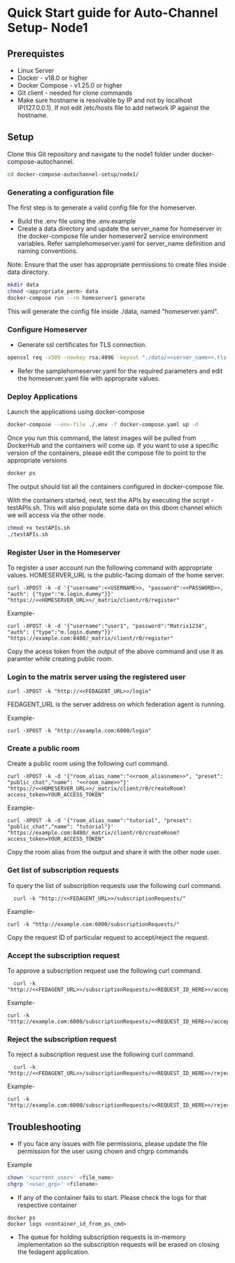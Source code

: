 # Quick Start guide for Auto-Channel Setup- Node1

## Prerequistes 

- Linux Server
- Docker - v18.0 or higher
- Docker Compose - v1.25.0 or higher
- Git client - needed for clone commands
- Make sure hostname is resolvable by IP and not by localhost IP(127.0.0.1). If not edit /etc/hosts file to add network IP against the hostname.



## Setup

Clone this Git repository and navigate to the node1 folder under docker-compose-autochannel.

```sh
cd docker-compose-autochannel-setup/node1/
```

### Generating a configuration file


The first step is to generate a valid config file for the homeserver. 
- Build the .env file using the .env.example 
- Create a data directory and update the server_name for homeserver in the docker-compose file under homeserver2 service environment variables. Refer samplehomeserver.yaml for server_name definition and naming conventions.

Note: Ensure that the user has appropriate permissions to create files inside data directory.



```sh
mkdir data
chmod <appropriate_perm> data
docker-compose run --rm homeserver1 generate
```

This will generate the config file inside ./data, named "homeserver.yaml".

### Configure Homeserver

- Generate ssl certificates for TLS connection.
```sh
openssl req -x509 -newkey rsa:4096 -keyout "./data/<<server_name>>.tls.key" -out "./data/<<server_name>>.tls.crt" -days 365 -nodes -subj "/O=matrix"
```

- Refer the samplehomeserver.yaml for the required parameters and edit the homeserver.yaml file with appropraite values.


### Deploy Applications

 Launch the applications using docker-compose 

```sh
docker-compose --env-file ./.env -f docker-compose.yaml up -d 
```

Once you run this command, the latest images will be pulled from DockerHub and the containers will come up. If you want to use a specific version of the containers, please edit the compose file to point to the appropriate versions

```sh
docker ps
```
The output should list all the containers configured in docker-compose file.

With the containers started, next, test the APIs by executing the script - testAPIs.sh. This will also populate some data on this dbom channel which we will access via the other node.

```sh
chmod +x testAPIs.sh
./testAPIs.sh
```

### Register User in the Homeserver

To register a user account run the following command with appropriate values. HOMESERVER_URL is the public-facing domain of the home server.  

```
curl -XPOST -k -d '{"username":<<USERNAME>>, "password":<<PASSWORD>>, "auth": {"type":"m.login.dummy"}}' "https://<<HOMESERVER_URL>>/_matrix/client/r0/register"
```
Example-
```
curl -XPOST -k -d '{"username":"user1", "password":"Matrix1234", "auth": {"type":"m.login.dummy"}}' "https://example.com:8480/_matrix/client/r0/register"
```

Copy the acess token from the output of the above command and use it as paramter while creating public room.

### Login to the matrix server using the registered user

```
curl -XPOST -k "http://<<FEDAGENT_URL>>/login"
```
FEDAGENT_URL is the server address on which federation agent is running.

Example-
```
curl -XPOST -k "http://example.com:6000/login"
```
### Create a public room 

Create a public room using the following curl command. 

```
curl -XPOST -k -d '{"room_alias_name":"<<room_aliasname>>", "preset": "public_chat","name": "<<room_name>>"}' "https://<<HOMESERVER_URL>>/_matrix/client/r0/createRoom?access_token=YOUR_ACCESS_TOKEN"
```
Example-
```
curl -XPOST -k -d '{"room_alias_name":"tutorial", "preset": "public_chat","name": "tutorial"}' "https://example.com:8480/_matrix/client/r0/createRoom?access_token=YOUR_ACCESS_TOKEN"
```
Copy the room alias from the output and share it with the other node user.

### Get list of subscription requests 

To query the list of subscription requests use the following curl command.
```
  curl -k "http://<<FEDAGENT_URL>>/subscriptionRequests/"
```

Example-

```
curl -k "http://example.com:6000/subscriptionRequests/"
```
Copy the request ID of particular request to accept/reject the request.


### Accept the subscription request

To approve a subscription request use the following curl command.
```
  curl -k "http://<<FEDAGENT_URL>>/subscriptionRequests/<<REQUEST_ID_HERE>>/accept"
```

Example-

```
curl -k "http://example.com:6000/subscriptionRequests/<<REQUEST_ID_HERE>>/accept"
```

### Reject the subscription request

To reject a subscription request use the following curl command.
```
  curl -k "http://<<FEDAGENT_URL>>/subscriptionRequests/<<REQUEST_ID_HERE>>/reject"
```

Example-

```
curl -k "http://example.com:6000/subscriptionRequests/<<REQUEST_ID_HERE>>/reject"
```

## Troubleshooting 

- If you face any issues with file permissions, please update the file permission for the user using chown and chgrp commands

Example 

```sh
chown '<current_user>' <file_name>
chgrp '<user_grp>' <filename>
```
- If any of the container fails to start. Please check the logs for that respective container 

```
docker ps
docker logs <container_id_from_ps_cmd>
```

- The queue for holding subscription requests is in-memory implementation so the subscription requests will be erased on closing the fedagent application.





